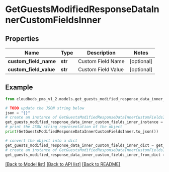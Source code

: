 # GetGuestsModifiedResponseDataInnerCustomFieldsInner


## Properties

Name | Type | Description | Notes
------------ | ------------- | ------------- | -------------
**custom_field_name** | **str** | Custom Field Name | [optional] 
**custom_field_value** | **str** | Custom Field Value | [optional] 

## Example

```python
from cloudbeds_pms_v1_2.models.get_guests_modified_response_data_inner_custom_fields_inner import GetGuestsModifiedResponseDataInnerCustomFieldsInner

# TODO update the JSON string below
json = "{}"
# create an instance of GetGuestsModifiedResponseDataInnerCustomFieldsInner from a JSON string
get_guests_modified_response_data_inner_custom_fields_inner_instance = GetGuestsModifiedResponseDataInnerCustomFieldsInner.from_json(json)
# print the JSON string representation of the object
print(GetGuestsModifiedResponseDataInnerCustomFieldsInner.to_json())

# convert the object into a dict
get_guests_modified_response_data_inner_custom_fields_inner_dict = get_guests_modified_response_data_inner_custom_fields_inner_instance.to_dict()
# create an instance of GetGuestsModifiedResponseDataInnerCustomFieldsInner from a dict
get_guests_modified_response_data_inner_custom_fields_inner_from_dict = GetGuestsModifiedResponseDataInnerCustomFieldsInner.from_dict(get_guests_modified_response_data_inner_custom_fields_inner_dict)
```
[[Back to Model list]](../README.md#documentation-for-models) [[Back to API list]](../README.md#documentation-for-api-endpoints) [[Back to README]](../README.md)


